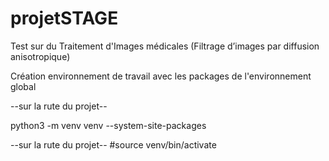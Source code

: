 # projetSTAGE
Test sur du Traitement d'Images médicales (Filtrage d’images par diffusion anisotropique)

Création environnement de travail avec les packages de l'environnement global

--sur la rute du projet--

python3 -m venv venv --system-site-packages

--sur la rute du projet-- #source venv/bin/activate

